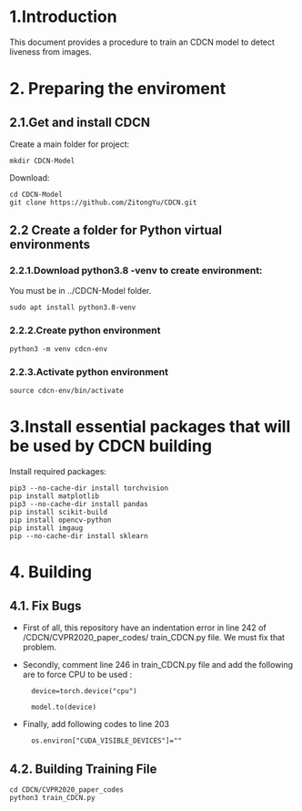 # 1.Introduction 

This document provides a procedure to train an CDCN model to detect liveness from images.

# 2. Preparing the enviroment 

## 2.1.Get and install CDCN
Create a main folder for project:
	
	mkdir CDCN-Model 

Download:  
	
	cd CDCN-Model 
	git clone https://github.com/ZitongYu/CDCN.git
    
 
## 2.2 Create a folder for Python virtual environments 
### 2.2.1.Download python3.8 -venv to create environment:
You must be in  ../CDCN-Model folder.   
   
   	sudo apt install python3.8-venv
    
### 2.2.2.Create python environment

	python3 -m venv cdcn-env

### 2.2.3.Activate python environment
 
    source cdcn-env/bin/activate

    
# 3.Install essential packages that will be used by CDCN building

Install required packages:

	pip3 --no-cache-dir install torchvision
	pip install matplotlib
	pip3 --no-cache-dir install pandas
	pip install scikit-build
	pip install opencv-python
	pip install imgaug
	pip --no-cache-dir install sklearn
	
# 4. Building 
## 4.1. Fix Bugs 
- First of all, this repository have an indentation error in line 242 of /CDCN/CVPR2020_paper_codes/
train_CDCN.py file. We must fix that problem.
- Secondly, comment line 246 in train_CDCN.py file and add the following are to force CPU to be used :
	 	
		device=torch.device("cpu")
        	
		model.to(device)
	
- Finally, add following codes to line 203
	
		os.environ["CUDA_VISIBLE_DEVICES"]=""
		
## 4.2. Building Training File 

	cd CDCN/CVPR2020_paper_codes
	python3 train_CDCN.py
